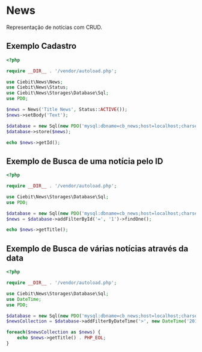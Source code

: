 # News

Representação de notícias com CRUD.

## Exemplo Cadastro

```php
<?php

require __DIR__ . '/vendor/autoload.php';

use Ciebit\News\News;
use Ciebit\News\Status;
use Ciebit\News\Storages\Database\Sql;
use PDO;

$news = News('Title News', Status::ACTIVE());
$news->setBody('Text');

$database = new Sql(new PDO('mysql:dbname=cb_news;host=localhost;charset=utf8', 'user', 'password'));
$database->store($news);

echo $news->getId();
```

## Exemplo de Busca de uma notícia pelo ID

```php
<?php

require __DIR__ . '/vendor/autoload.php';

use Ciebit\News\Storages\Database\Sql;
use PDO;

$database = new Sql(new PDO('mysql:dbname=cb_news;host=localhost;charset=utf8', 'user', 'password'));
$news = $database->addFilterById('=', '1')->findOne();

echo $news->getTitle();

```


## Exemplo de Busca de várias notícias através da data

```php
<?php

require __DIR__ . '/vendor/autoload.php';

use Ciebit\News\Storages\Database\Sql;
use DateTime;
use PDO;

$database = new Sql(new PDO('mysql:dbname=cb_news;host=localhost;charset=utf8', 'user', 'password'));
$newsCollection = $database->addFilterByDateTime('>', new DateTime('2019-07-06'))->findAll();

foreach($newsCollection as $news) {
    echo $news->getTitle() . PHP_EOL;
}

```
